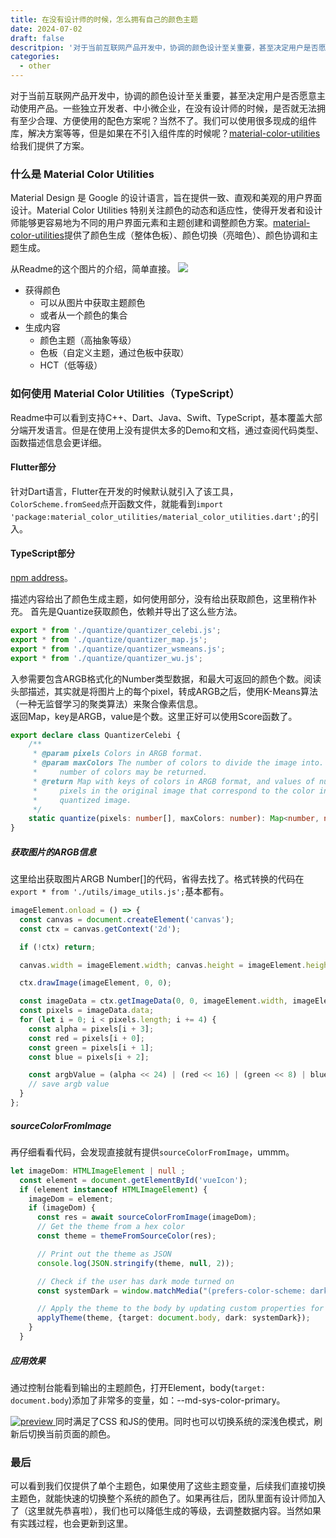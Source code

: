 ```yaml
---
title: 在没有设计师的时候，怎么拥有自己的颜色主题
date: 2024-07-02
draft: false
descritpion: '对于当前互联网产品开发中，协调的颜色设计至关重要，甚至决定用户是否愿意主动使用产品。一些独立开发者、中小微企业，在没有设计师的时候，是否就无法拥有至少合理、方便使用的配色方案呢？更多...https://hawkeye-xb.xyz/zh/posts/other/mycolors/'
categories:
  - other
---
```


对于当前互联网产品开发中，协调的颜色设计至关重要，甚至决定用户是否愿意主动使用产品。一些独立开发者、中小微企业，在没有设计师的时候，是否就无法拥有至少合理、方便使用的配色方案呢？当然不了。我们可以使用很多现成的组件库，解决方案等等，但是如果在不引入组件库的时候呢？[material-color-utilities](https://github.com/material-foundation/material-color-utilities?tab=readme-ov-file)给我们提供了方案。

### 什么是 Material Color Utilities
Material Design 是 Google 的设计语言，旨在提供一致、直观和美观的用户界面设计。Material Color Utilities 特别关注颜色的动态和适应性，使得开发者和设计师能够更容易地为不同的用户界面元素和主题创建和调整颜色方案。[material-color-utilities](https://github.com/material-foundation/material-color-utilities?tab=readme-ov-file)提供了颜色生成（整体色板）、颜色切换（亮暗色）、颜色协调和主题生成。

<!-- ### 答案就是：[material-color-utilities](https://github.com/material-foundation/material-color-utilities?tab=readme-ov-file)
支持的是 Material Design 3 颜色系统算法，可以从图像中选择主题颜色和创建色调。可以看到支持C++、Dart、Java、Swift、TypeScript，基本覆盖大部分的端开发。 -->
从Readme的这个图片的介绍，简单直接。
![](https://github.com/material-foundation/material-color-utilities/raw/main/cheat_sheet.png)
- 获得颜色
  - 可以从图片中获取主题颜色
  - 或者从一个颜色的集合
- 生成内容
  - 颜色主题（高抽象等级）
  - 色板（自定义主题，通过色板中获取）
  - HCT（低等级）


### 如何使用 Material Color Utilities（TypeScript）
Readme中可以看到支持C++、Dart、Java、Swift、TypeScript，基本覆盖大部分端开发语言。但是在使用上没有提供太多的Demo和文档，通过查阅代码类型、函数描述信息会更详细。    

#### Flutter部分
针对Dart语言，Flutter在开发的时候默认就引入了该工具，`ColorScheme.fromSeed`点开函数文件，就能看到`import 'package:material_color_utilities/material_color_utilities.dart';`的引入。

#### TypeScript部分
[npm address](https://www.npmjs.com/package/@material/material-color-utilities)。

描述内容给出了颜色生成主题，如何使用部分，没有给出获取颜色，这里稍作补充。
首先是Quantize获取颜色，依赖并导出了这么些方法。
```ts
export * from './quantize/quantizer_celebi.js';
export * from './quantize/quantizer_map.js';
export * from './quantize/quantizer_wsmeans.js';
export * from './quantize/quantizer_wu.js';
```
入参需要包含ARGB格式化的Number类型数据，和最大可返回的颜色个数。阅读头部描述，其实就是将图片上的每个pixel，转成ARGB之后，使用K-Means算法（一种无监督学习的聚类算法）来聚合像素信息。   
返回Map，key是ARGB，value是个数。这里正好可以使用Score函数了。
```ts
export declare class QuantizerCelebi {
    /**
     * @param pixels Colors in ARGB format.
     * @param maxColors The number of colors to divide the image into. A lower
     *     number of colors may be returned.
     * @return Map with keys of colors in ARGB format, and values of number of
     *     pixels in the original image that correspond to the color in the
     *     quantized image.
     */
    static quantize(pixels: number[], maxColors: number): Map<number, number>;
}
```
##### 获取图片的ARGB信息
这里给出获取图片ARGB Number[]的代码，省得去找了。格式转换的代码在`export * from './utils/image_utils.js';`基本都有。
```ts
imageElement.onload = () => {
  const canvas = document.createElement('canvas');
  const ctx = canvas.getContext('2d');

  if (!ctx) return;

  canvas.width = imageElement.width; canvas.height = imageElement.height;

  ctx.drawImage(imageElement, 0, 0);

  const imageData = ctx.getImageData(0, 0, imageElement.width, imageElement.height);
  const pixels = imageData.data;
  for (let i = 0; i < pixels.length; i += 4) {
    const alpha = pixels[i + 3];
    const red = pixels[i + 0];
    const green = pixels[i + 1];
    const blue = pixels[i + 2];

    const argbValue = (alpha << 24) | (red << 16) | (green << 8) | blue;
    // save argb value
  }
};
```
##### sourceColorFromImage
再仔细看看代码，会发现直接就有提供`sourceColorFromImage`，ummm。
```ts
let imageDom: HTMLImageElement | null ;
  const element = document.getElementById('vueIcon');
  if (element instanceof HTMLImageElement) {
    imageDom = element;
    if (imageDom) {
      const res = await sourceColorFromImage(imageDom);
      // Get the theme from a hex color
      const theme = themeFromSourceColor(res);

      // Print out the theme as JSON
      console.log(JSON.stringify(theme, null, 2));

      // Check if the user has dark mode turned on
      const systemDark = window.matchMedia("(prefers-color-scheme: dark)").matches;

      // Apply the theme to the body by updating custom properties for material tokens
      applyTheme(theme, {target: document.body, dark: systemDark});
    }
  }
```
##### 应用效果
通过控制台能看到输出的主题颜色，打开Element，body(`target: document.body`)添加了非常多的变量，如：--md-sys-color-primary。    
<!-- ![color-scheme.png](https://s2.loli.net/2024/07/02/giLPGQ7jJ1wrsyn.png) -->
<a href="https://s2.loli.net/2024/07/02/giLPGQ7jJ1wrsyn.png" data-lightbox="image-preview" data-title="preview">
  <img src="https://s2.loli.net/2024/07/02/giLPGQ7jJ1wrsyn.png" alt="preview">
</a>
同时满足了CSS 和JS的使用。同时也可以切换系统的深浅色模式，刷新后切换当前页面的颜色。

### 最后
可以看到我们仅提供了单个主题色，如果使用了这些主题变量，后续我们直接切换主题色，就能快速的切换整个系统的颜色了。如果再往后，团队里面有设计师加入了（这里就先恭喜啦），我们也可以降低生成的等级，去调整数据内容。当然如果有实践过程，也会更新到这里。
